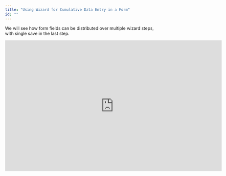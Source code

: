 ```yaml
---
title: "Using Wizard for Cumulative Data Entry in a Form"
id: ""
---
```


We will see how form fields can be distributed over multiple wizard steps, with single save in the last step.

<iframe width="708" height="427" src="https://docs.google.com/presentation/d/15L2kS2wtdlXA5qehwYMfsf3bcdRh-TwG__lIHIxtqQ8/embed?start=false&amp;loop=false&amp;delayms=3000" frameborder="0" allowfullscreen="allowfullscreen" mozallowfullscreen="mozallowfullscreen" webkitallowfullscreen="webkitallowfullscreen"></iframe>
